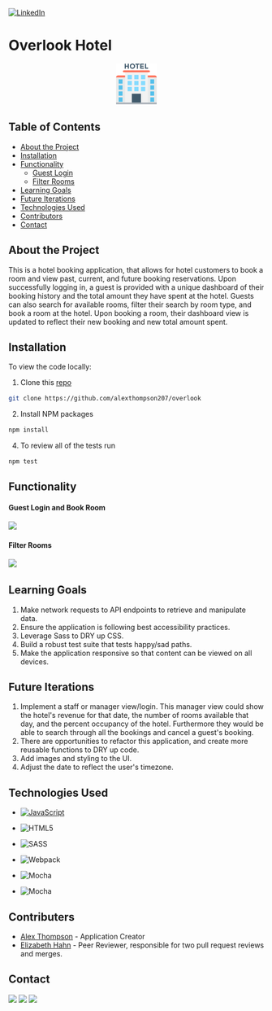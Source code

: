 [![LinkedIn][linkedin-shield]][linkedin-url]


<h1 align="left">Overlook Hotel</h1>

<p align="center">
  <a href="https://github.com/alexthompson207/overlook">
    <img src="./planning/hotel.svg" alt="Image of a Hotel" width="80" height="80">
  </a>
  
## Table of Contents

* [About the Project](#about-the-project)
* [Installation](#installation)
* [Functionality](#functionality)
  * [Guest Login](#guest-login-and-book-room)
  * [Filter Rooms](#filter-rooms)
* [Learning Goals](#learning-goals)
* [Future Iterations](#future-iterations)
* [Technologies Used](#technologies-used)
* [Contributors](#contributors)
* [Contact](#contact)



## About the Project

This is a hotel booking application, that allows for hotel customers to book a room and view past, current, and future booking reservations. Upon successfully logging in, a guest is provided with a unique dashboard of their booking history and the total amount they have spent at the hotel. Guests can also search for available rooms, filter their search by room type, and book a room at the hotel. Upon booking a room, their dashboard view is updated to reflect their new booking and new total amount spent. 

## Installation

To view the code locally:

1. Clone this [repo](https://github.com/alexthompson207/overlook)
```sh
git clone https://github.com/alexthompson207/overlook
```
2. Install NPM packages
```sh
npm install
```
4. To review all of the tests run
```sh
npm test
```

## Functionality

#### Guest Login and Book Room
<img src="https://media.giphy.com/media/SSHYUuzdr0ZrQ9F21v/giphy.gif" width="80%">

#### Filter Rooms
<img src="https://media.giphy.com/media/59e4j9Md2hLsk95wkX/giphy.gif" width="80%">


## Learning Goals 
1. Make network requests to API endpoints to retrieve and manipulate data.
2. Ensure the application is following best accessibility practices.
3. Leverage Sass to DRY up CSS.
4. Build a robust test suite that tests happy/sad paths.
5. Make the application responsive so that content can be viewed on all devices.


## Future Iterations

1. Implement a staff or manager view/login. This manager view could show the hotel's revenue for that date, the number of rooms available that day, and the percent occupancy of the hotel. Furthermore they would be able to search through all the bookings and cancel a guest's booking.
2. There are opportunities to refactor this application, and create more reusable functions to DRY up code.
3. Add images and styling to the UI.
4. Adjust the date to reflect the user's timezone.


## Technologies Used

- [![JavaScript](https://img.shields.io/badge/javascript%20-%23323330.svg?&style=for-the-badge&logo=javascript&logoColor=%23F7DF1E)](https://www.javascript.com/)

- ![HTML5](https://img.shields.io/badge/html5%20-%23E34F26.svg?&style=for-the-badge&logo=html5&logoColor=white)

- ![SASS](https://img.shields.io/badge/SASS%20-hotpink.svg?&style=for-the-badge&logo=SASS&logoColor=white)

- ![Webpack](https://img.shields.io/badge/webpack%20-%238DD6F9.svg?&style=for-the-badge&logo=webpack&logoColor=black)

- ![Mocha](https://img.shields.io/badge/-mocha-%238D6748?&style=for-the-badge&logo=mocha&logoColor=white)

- ![Mocha](https://img.shields.io/badge/node.js%20-%2343853D.svg?&style=for-the-badge&logo=node.js&logoColor=white)


## Contributers
* [Alex Thompson](https://github.com/alexthompson207) - Application Creator
* [Elizabeth Hahn](https://github.com/elizhahn) - Peer Reviewer, responsible for two pull request reviews and merges.


## Contact

[<img src="https://img.shields.io/badge/LinkedIn-alex--thompson-informational?style=for-the-badge&labelColor=black&logo=linkedin&logoColor=0077b5&&color=0077b5"/>][linkedin]
[<img src="https://img.shields.io/badge/Github-AlexThompson207-informational?style=for-the-badge&labelColor=black&logo=github&color=8B0BD5"/>][github]
[<img src="https://img.shields.io/badge/Gmail-ahthomps1@gmail.com-informational?style=for-the-badge&labelColor=black&logoColor=d14836&logo=microsoft&color=d14836"/>][gmail]


<!-- Personal Definitions  -->

[linkedin]: https://www.linkedin.com/in/alex-thompson-he-him/
[github]: https://github.com/alexthompson207
[Gmail]: mailto:ahthomps1@gmail.com
[linkedin-url]: https://www.linkedin.com/in/alex-thompson-he-him/
[linkedin-shield]: https://img.shields.io/badge/-LinkedIn-black.svg?style=flat-square&logo=linkedin&colorB=555

